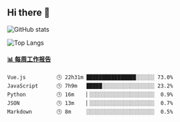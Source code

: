 ## Hi there 👋

![GitHub stats](https://github-readme-stats.orilight.top/api?username=orilights)

![Top Langs](https://github-readme-stats.orilight.top/api/top-langs/?username=orilights&layout=compact)

<!-- waka-box start -->
#### <a href="https://gist.github.com/92c8d5b388768c10efcba86e82b7c4fb" target="_blank">📊 每周工作报告</a>
```text
Vue.js          🕓 22h31m ████████████████░░░░░░ 73.0%
JavaScript      🕓 7h9m   █████░░░░░░░░░░░░░░░░░ 23.2%
Python          🕓 16m    ▏░░░░░░░░░░░░░░░░░░░░░  0.9%
JSON            🕓 13m    ▏░░░░░░░░░░░░░░░░░░░░░  0.7%
Markdown        🕓 8m     ░░░░░░░░░░░░░░░░░░░░░░  0.5%
```
<!-- Powered by https://github.com/journey-ad/waka-box-go . -->
<!-- waka-box end -->
